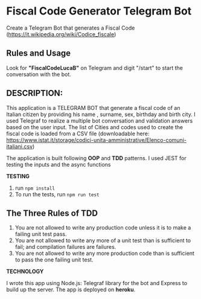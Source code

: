 # Fiscal Code Generator Telegram Bot

Create a Telegram Bot that generates a Fiscal Code (https://it.wikipedia.org/wiki/Codice_fiscale)

## Rules and Usage
Look for **"FiscalCodeLucaB"** on Telegram and digit "/start" to start the conversation with the bot.

## DESCRIPTION:
This application is a TELEGRAM BOT that generate a fiscal code of an Italian citizen by providing his name , surname, sex, birthday and birth city.
I used Telegraf to realize a multiple bot conversation and validation answers based on the user input.
The list of Cities and codes used to create the fiscal code is loaded from a CSV file (downloadable here: https://www.istat.it/storage/codici-unita-amministrative/Elenco-comuni-italiani.csv)

The application is built following **OOP** and **TDD** patterns. I used JEST for testing the inputs and the async functions


**TESTING**
1. run `npm install`
2. To run the tests, run `npm run test`

## The Three Rules of TDD
1. You are not allowed to write any production code unless it is to make a failing unit test pass.
2. You are not allowed to write any more of a unit test than is sufficient to fail; and compilation failures are failures.
3. You are not allowed to write any more production code than is sufficient to pass the one failing unit test.


**TECHNOLOGY**

I wrote this app using Node.js: Telegraf library for the bot and Express to build up the server. 
The app is deployed on **heroku**.


